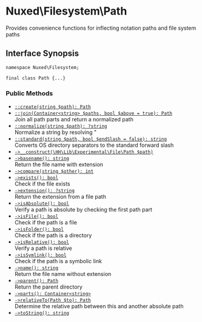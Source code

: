 # Nuxed\\Filesystem\\Path




Provides convenience functions for inflecting notation paths and file system paths




## Interface Synopsis




``` Hack
namespace Nuxed\Filesystem;

final class Path {...}
```




### Public Methods




+ [` ::create(string $path): Path `](<class.Nuxed.Filesystem.Path.create.md>)
+ [` ::join(Container<string> $paths, bool $above = true): Path `](<class.Nuxed.Filesystem.Path.join.md>)\
  Join all path parts and return a normalized path
+ [` ::normalize(string $path): ?string `](<class.Nuxed.Filesystem.Path.normalize.md>)\
  Normalize a string by resolving "
+ [` ::standard(string $path, bool $endSlash = false): string `](<class.Nuxed.Filesystem.Path.standard.md>)\
  Converts OS directory separators to the standard forward slash
+ [` ->__construct(\HH\Lib\Experimental\File\Path $path) `](<class.Nuxed.Filesystem.Path.__construct.md>)
+ [` ->basename(): string `](<class.Nuxed.Filesystem.Path.basename.md>)\
  Return the file name with extension
+ [` ->compare(string $other): int `](<class.Nuxed.Filesystem.Path.compare.md>)
+ [` ->exists(): bool `](<class.Nuxed.Filesystem.Path.exists.md>)\
  Check if the file exists
+ [` ->extension(): ?string `](<class.Nuxed.Filesystem.Path.extension.md>)\
  Return the extension from a file path
+ [` ->isAbsolute(): bool `](<class.Nuxed.Filesystem.Path.isAbsolute.md>)\
  Verify a path is absolute by checking the first path part
+ [` ->isFile(): bool `](<class.Nuxed.Filesystem.Path.isFile.md>)\
  Check if the path is a file
+ [` ->isFolder(): bool `](<class.Nuxed.Filesystem.Path.isFolder.md>)\
  Check if the path is a directory
+ [` ->isRelative(): bool `](<class.Nuxed.Filesystem.Path.isRelative.md>)\
  Verify a path is relative
+ [` ->isSymlink(): bool `](<class.Nuxed.Filesystem.Path.isSymlink.md>)\
  Check if the path is a symbolic link
+ [` ->name(): string `](<class.Nuxed.Filesystem.Path.name.md>)\
  Return the file name without extension
+ [` ->parent(): Path `](<class.Nuxed.Filesystem.Path.parent.md>)\
  Return the parent directory
+ [` ->parts(): Container<string> `](<class.Nuxed.Filesystem.Path.parts.md>)
+ [` ->relativeTo(Path $to): Path `](<class.Nuxed.Filesystem.Path.relativeTo.md>)\
  Determine the relative path between this and another absolute path
+ [` ->toString(): string `](<class.Nuxed.Filesystem.Path.toString.md>)